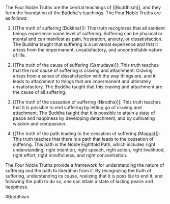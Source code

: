 The Four Noble Truths are the central teachings of [[Buddhism]], and they form the foundation of the Buddha's teachings. The Four Noble Truths are as follows:

1.  [[The truth of suffering (Dukkha)]]: This truth recognizes that all sentient beings experience some level of suffering. Suffering can be physical or mental and can manifest as pain, frustration, anxiety, or dissatisfaction. The Buddha taught that suffering is a universal experience and that it arises from the impermanent, unsatisfactory, and uncontrollable nature of life.

2.  [[The truth of the cause of suffering (Samudaya)]]: This truth teaches that the root cause of suffering is craving and attachment. Craving arises from a sense of dissatisfaction with the way things are, and it leads to attachment to things that are impermanent and ultimately unsatisfactory. The Buddha taught that this craving and attachment are the cause of all suffering.

3.  [[The truth of the cessation of suffering (Nirodha)]]: This truth teaches that it is possible to end suffering by letting go of craving and attachment. The Buddha taught that it is possible to attain a state of peace and happiness by developing detachment, and by cultivating wisdom and compassion.

4.  [[The truth of the path leading to the cessation of suffering (Magga)]]: This truth teaches that there is a path that leads to the cessation of suffering. This path is the Noble Eightfold Path, which includes right understanding, right intention, right speech, right action, right livelihood, right effort, right mindfulness, and right concentration.


The Four Noble Truths provide a framework for understanding the nature of suffering and the path to liberation from it. By recognizing the truth of suffering, understanding its cause, realizing that it is possible to end it, and following the path to do so, one can attain a state of lasting peace and happiness.

#Buddhism 